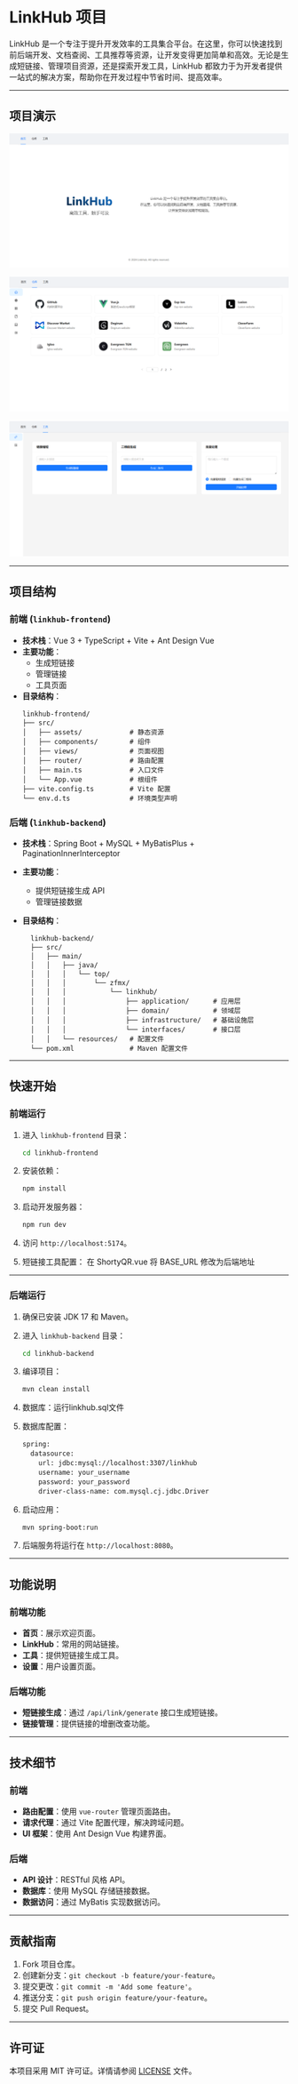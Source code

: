# LinkHub 项目

LinkHub 是一个专注于提升开发效率的工具集合平台。在这里，你可以快速找到前后端开发、文档查阅、工具推荐等资源，让开发变得更加简单和高效。无论是生成短链接、管理项目资源，还是探索开发工具，LinkHub 都致力于为开发者提供一站式的解决方案，帮助你在开发过程中节省时间、提高效率。

---

## 项目演示

![image-20250114154454361](README/image-20250114154454361.png)

![image-20250114154509571](README/image-20250114154509571.png)

![image-20250114154533284](README/image-20250114154533284.png)

---

## 项目结构

### 前端 (`linkhub-frontend`)
- **技术栈**：Vue 3 + TypeScript + Vite + Ant Design Vue
- **主要功能**：
  - 生成短链接
  - 管理链接
  - 工具页面
- **目录结构**：
  ```
  linkhub-frontend/
  ├── src/
  │   ├── assets/            # 静态资源
  │   ├── components/        # 组件
  │   ├── views/             # 页面视图
  │   ├── router/            # 路由配置
  │   ├── main.ts            # 入口文件
  │   └── App.vue            # 根组件
  ├── vite.config.ts         # Vite 配置
  └── env.d.ts               # 环境类型声明
  ```

### 后端 (`linkhub-backend`)
- **技术栈**：Spring Boot + MySQL + MyBatisPlus + PaginationInnerInterceptor
- **主要功能**：
  
  - 提供短链接生成 API
  - 管理链接数据
- **目录结构**：
  
  ```
    linkhub-backend/
    ├── src/
    │   ├── main/
    │   │   ├── java/
    │   │   │   └── top/
    │   │   │       └── zfmx/
    │   │   │           └── linkhub/
    │   │   │               ├── application/      # 应用层
    │   │   │               ├── domain/           # 领域层
    │   │   │               ├── infrastructure/   # 基础设施层
    │   │   │               └── interfaces/       # 接口层
    │   │   └── resources/   # 配置文件
    └── pom.xml              # Maven 配置文件
  ```

---

## 快速开始

### 前端运行
1. 进入 `linkhub-frontend` 目录：
   ```bash
   cd linkhub-frontend
   ```

2. 安装依赖：
   ```bash
   npm install
   ```

3. 启动开发服务器：
   ```bash
   npm run dev
   ```

4. 访问 `http://localhost:5174`。

5. 短链接工具配置： 在 ShortyQR.vue 将 BASE_URL 修改为后端地址

---

### 后端运行
1. 确保已安装 JDK 17 和 Maven。

2. 进入 `linkhub-backend` 目录：
   ```bash
   cd linkhub-backend
   ```

3. 编译项目：
   ```bash
   mvn clean install
   ```

4. 数据库：运行linkhub.sql文件 

5. 数据库配置：

   ```xml
   spring:
     datasource:
       url: jdbc:mysql://localhost:3307/linkhub
       username: your_username
       password: your_password
       driver-class-name: com.mysql.cj.jdbc.Driver
   ```

6. 启动应用：

   ```bash
   mvn spring-boot:run
   ```

7. 后端服务将运行在 `http://localhost:8080`。

---

## 功能说明

### 前端功能
- **首页**：展示欢迎页面。
- **LinkHub**：常用的网站链接。
- **工具**：提供短链接生成工具。
- **设置**：用户设置页面。

### 后端功能
- **短链接生成**：通过 `/api/link/generate` 接口生成短链接。
- **链接管理**：提供链接的增删改查功能。

---

## 技术细节

### 前端
- **路由配置**：使用 `vue-router` 管理页面路由。
- **请求代理**：通过 Vite 配置代理，解决跨域问题。
- **UI 框架**：使用 Ant Design Vue 构建界面。

### 后端
- **API 设计**：RESTful 风格 API。
- **数据库**：使用 MySQL 存储链接数据。
- **数据访问**：通过 MyBatis 实现数据访问。

---

## 贡献指南
1. Fork 项目仓库。
2. 创建新分支：`git checkout -b feature/your-feature`。
3. 提交更改：`git commit -m 'Add some feature'`。
4. 推送分支：`git push origin feature/your-feature`。
5. 提交 Pull Request。

---

## 许可证
本项目采用 MIT 许可证。详情请参阅 [LICENSE](LICENSE) 文件。